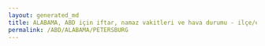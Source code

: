 ```yaml
---
layout: generated_md
title: ALABAMA, ABD için iftar, namaz vakitleri ve hava durumu - ilçe/eyalet seç
permalink: /ABD/ALABAMA/PETERSBURG
---
```


<script type="text/javascript">
  var country = ABD;
  var city = ALABAMA;
  var state = PETERSBURG;
  var lat = 72;
  var lon = 21;
</script>
